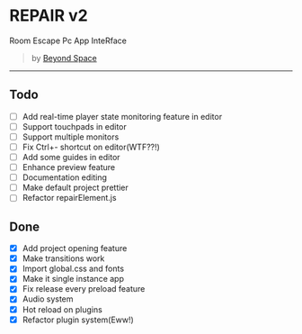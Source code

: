 # REPAIR v2

Room Escape Pc App InteRface

> by [Beyond Space](https://beyond-space.kr)

---

## Todo

- [ ] Add real-time player state monitoring feature in editor
- [ ] Support touchpads in editor
- [ ] Support multiple monitors
- [ ] Fix Ctrl+- shortcut on editor(WTF??!)
- [ ] Add some guides in editor
- [ ] Enhance preview feature
- [ ] Documentation editing
- [ ] Make default project prettier
- [ ] Refactor repairElement.js

## Done

- [x] Add project opening feature
- [x] Make transitions work
- [x] Import global.css and fonts
- [x] Make it single instance app
- [x] Fix release every preload feature
- [x] Audio system
- [x] Hot reload on plugins
- [x] Refactor plugin system(Eww!)
